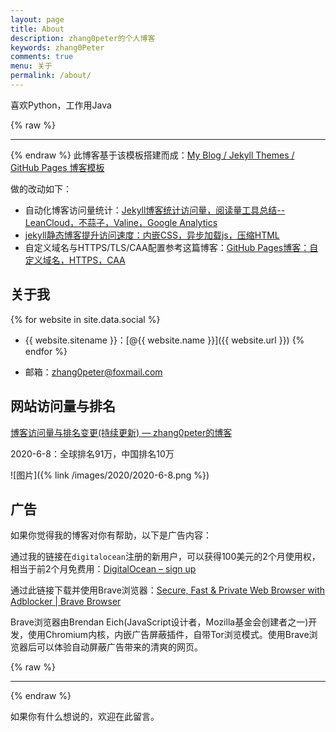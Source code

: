 ```yaml
---
layout: page
title: About
description: zhang0peter的个人博客
keywords: zhang0Peter
comments: true
menu: 关于
permalink: /about/
---
```


喜欢Python，工作用Java

{% raw %}
***          
{% endraw %}
此博客基于该模板搭建而成：[My Blog / Jekyll Themes / GitHub Pages 博客模板](https://github.com/mzlogin/mzlogin.github.io)

做的改动如下：               
- 自动化博客访问量统计：[Jekyll博客统计访问量，阅读量工具总结--LeanCloud，不蒜子，Valine，Google Analytics](https://zhang0peter.com/2020/01/19/GitHub-jekyll-view-counter/)                 
- [jekyll静态博客提升访问速度：内嵌CSS，异步加载js，压缩HTML](https://zhang0peter.com/2020/01/27/jekyll-inline-css/)
- 自定义域名与HTTPS/TLS/CAA配置参考这篇博客：[GitHub Pages博客：自定义域名，HTTPS，CAA](https://zhang0peter.com/2020/02/21/github-pages-https/)                           



## 关于我

{% for website in site.data.social %}
* {{ website.sitename }}：[@{{ website.name }}]({{ website.url }})
{% endfor %}

* 邮箱：[zhang0peter@foxmail.com](mailto:zhang0peter@foxmail.com)


## 网站访问量与排名
[博客访问量与排名变更(持续更新) — zhang0peter的博客](https://zhang0peter.com/blog/)

2020-6-8：全球排名91万，中国排名10万

![图片]({% link /images/2020/2020-6-8.png %})



## 广告

如果你觉得我的博客对你有帮助，以下是广告内容：

通过我的链接在`digitalocean`注册的新用户，可以获得100美元的2个月使用权，相当于前2个月免费用：[DigitalOcean – sign up](https://m.do.co/c/cd843946e47a)

通过此链接下载并使用Brave浏览器：[Secure, Fast & Private Web Browser with Adblocker | Brave Browser](https://brave.com/moo963)

Brave浏览器由Brendan Eich(JavaScript设计者，Mozilla基金会创建者之一)开发，使用Chromium内核，内嵌广告屏蔽插件，自带Tor浏览模式。使用Brave浏览器后可以体验自动屏蔽广告带来的清爽的网页。


{% raw %}
***          
{% endraw %}

如果你有什么想说的，欢迎在此留言。
